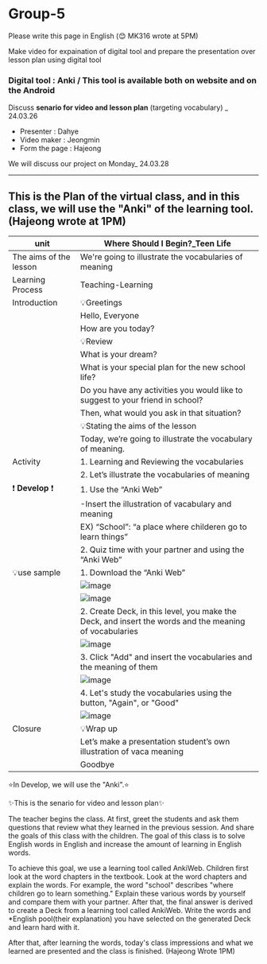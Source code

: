 # Group-5
Please write this page in English (😊 MK316 wrote at 5PM)

Make video for expaination of digital tool and prepare the presentation over lesson plan using digital tool

### Digital tool : **Anki** / This tool is available both on website and on the Android

Discuss **senario for video and lesson plan** (targeting vocabulary) _ 24.03.26

+ Presenter : Dahye
+ Video maker : Jeongmin
+ Form the page : Hajeong

We will discuss our project on Monday_ 24.03.28

------------------------------------------------
This is the Plan of the virtual class, and in this class, we will use the "Anki" of the learning tool. (Hajeong wrote at 1PM)
------------------------------------------------
| unit | Where Should I Begin?_Teen Life | 
|------| --------------------------------|
| The aims of the lesson | We're going to illustrate the vocabularies of meaning |
| Learning Process | Teaching-Learning |
| Introduction |💡Greetings |
|              |Hello, Everyone|
|              |How are you today?|
|              |💡Review |
|              |What is your dream?|
|              |What is your special plan for the new school life?|
|              |Do you have any activities you would like to suggest to your friend in school?|
|              |Then, what would you ask in that situation?|
|              |💡Stating the aims of the lesson |
|              |Today, we’re going to illustrate the vocabulary of meaning.|
|   Activity   | 1. Learning and Reviewing the vocabularies |
|              | 2. Let’s illustrate the vocabularies of meaning |
| ❗ **Develop** ❗| 1. Use the “Anki Web” |
|              | -Insert the illustration of vacabulary and meaning |
|              | EX) “School”: “a place where childeren go to learn things” |
|              | 2. Quiz time with your partner and using the “Anki Web” |
|💡use sample | 1. Download the “Anki Web” |
|              |  ![image](https://github.com/dhlee3146/Group-5/assets/162955126/9b677ab9-cc15-4ef6-8779-7fabc6f13bff) |
|              | ![image](https://github.com/dhlee3146/Group-5/assets/162955126/06e81f1a-6aa3-4c75-8181-c3b2e4f0a915) |
|              | 2. Create Deck, in this level, you make the Deck, and insert the words and the meaning of vocabularies |
|              |![image](https://github.com/dhlee3146/Group-5/assets/162955126/929e1005-e4fd-45f7-b129-92293a33b316) |
|              | 3. Click "Add" and insert the vocabularies and the meaning of them |
|              | ![image](https://github.com/dhlee3146/Group-5/assets/162955126/8062bd15-c1d0-405c-ad2b-3c5c08b1cbaa) |
|              | 4. Let's study the vocabularies using the button, "Again", or "Good" |
|              | ![image](https://github.com/dhlee3146/Group-5/assets/162955126/dcd81451-06b2-453a-9af1-5c4bef343202) |
|   Closure    | 💡Wrap up |
|              | Let’s make a presentation student’s own illustration of vaca meaning |
|              | Goodbye |

⭐In Develop, we will use the "Anki".⭐

✨This is the senario for video and lesson plan✨

The teacher begins the class. At first, greet the students and ask them questions that review what they learned in the previous session. And share the goals of this class with the children. The goal of this class is to solve English words in English and increase the amount of learning in English words.

To achieve this goal, we use a learning tool called AnkiWeb. Children first look at the word chapters in the textbook. Look at the word chapters and explain the words. For example, the word "school" describes "where children go to learn something." Explain these various words by yourself and compare them with your partner. After that, the final answer is derived to create a Deck from a learning tool called AnkiWeb. Write the words and *English pool(their explanation) you have selected on the generated Deck and learn hard with it.

After that, after learning the words, today's class impressions and what we learned are presented and the class is finished. (Hajeong Wrote 1PM)
